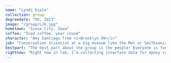 ```yaml
---
name: "Lyndi Kiple"
collection: group
degreedate: "MS, 2023"
image: "/group/LJK.jpg"
hometown: "Sioux City, Iowa"
coffee: "Iced coffee, year round"
character: "Amy Santiago from <i>Brooklyn 99</i>"
job: "Conservation Scientist at a big museum like the Met or Smithsonian"
bestpart: "The best part about the group is the people! Everyone is fun to work with and brings their own strengths to the table. There’s never a dull moment with this group."
rightnow: "Right now in lab, I’m collecting interface data for epoxy samples and helping with data processing for those. I’m also making paint samples and will soon be collecting measurements to characterize paint based on pigment concentration."
---
```

